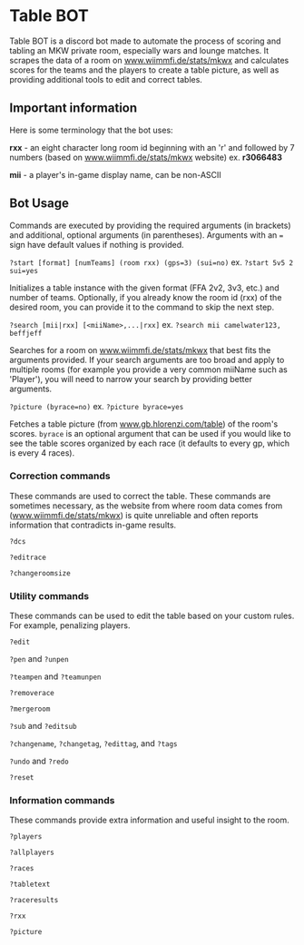 # Table BOT

Table BOT is a discord bot made to automate the process of scoring and tabling an MKW private room, especially wars and lounge matches.
It scrapes the data of a room on www.wiimmfi.de/stats/mkwx and calculates scores for the teams and the players to create a table picture, as well as providing additional tools to edit and correct tables.

## Important information

Here is some terminology that the bot uses:

**rxx** - an eight character long room id beginning with an 'r' and followed by 7 numbers (based on www.wiimmfi.de/stats/mkwx website) 
ex. **r3066483**

**mii** - a player's in-game display name, can be non-ASCII

## Bot Usage

Commands are executed by providing the required arguments (in brackets) and additional, optional arguments (in parentheses). Arguments with an `=` sign have default values if nothing is provided.

`?start [format] [numTeams] (room rxx) (gps=3) (sui=no)`
ex. `?start 5v5 2 sui=yes`

Initializes a table instance with the given format (FFA 2v2, 3v3, etc.) and number of teams. Optionally, if you already know the room id (rxx) of the desired room, you can provide it to the command to skip the next step.

`?search [mii|rxx] [<miiName>,...|rxx]`
ex. `?search mii camelwater123, beffjeff`

Searches for a room on www.wiimmfi.de/stats/mkwx that best fits the arguments provided. If your search arguments are too broad and apply to multiple rooms (for example you provide a very common miiName such as 'Player'), you will need to narrow your search by providing better arguments. 

`?picture (byrace=no)`
ex. `?picture byrace=yes`

Fetches a table picture (from www.gb.hlorenzi.com/table) of the room's scores. `byrace` is an optional argument that can be used if you would like to see the table scores organized by each race (it defaults to every gp, which is every 4 races).

### Correction commands

These commands are used to correct the table. These commands are sometimes necessary, as the website from where room data comes from (www.wiimmfi.de/stats/mkwx) is quite unreliable and often reports information that contradicts in-game results.

`?dcs`

`?editrace`

`?changeroomsize`

### Utility commands

These commands can be used to edit the table based on your custom rules. For example, penalizing players.

`?edit`

`?pen` and `?unpen`

`?teampen` and `?teamunpen`

`?removerace`

`?mergeroom`

`?sub` and `?editsub`

`?changename`, `?changetag`, `?edittag`, and `?tags`

`?undo` and `?redo`

`?reset`

### Information commands

These commands provide extra information and useful insight to the room.

`?players`

`?allplayers`

`?races`

`?tabletext`

`?raceresults`

`?rxx`

`?picture`

